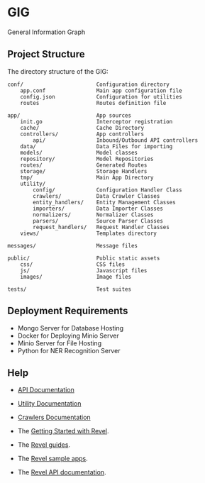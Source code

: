 # GIG
General Information Graph

## Project Structure

The directory structure of the GIG:

    conf/                       Configuration directory
        app.conf                Main app configuration file
        config.json             Configuration for utilities
        routes                  Routes definition file

    app/                        App sources
        init.go                 Interceptor registration
        cache/                  Cache Directory
        controllers/            App controllers
            api/                Inbound/Outbound API controllers
        data/                   Data Files for importing             
        models/                 Model classes
        repository/             Model Repositories
        routes/                 Generated Routes
        storage/                Storage Handlers
        tmp/                    Main App Directory
        utility/
            config/             Configuration Handler Class
            crawlers/           Data Crawler Classes
            entity_handlers/    Entity Management Classes
            importers/          Data Importer Classes
            normalizers/        Normalizer Classes
            parsers/            Source Parser Classes
            request_handlers/   Request Handler Classes
        views/                  Templates directory            

    messages/                   Message files

    public/                     Public static assets
        css/                    CSS files
        js/                     Javascript files
        images/                 Image files

    tests/                      Test suites

## Deployment Requirements
* Mongo Server for Database Hosting
* Docker for Deploying Minio Server
* Minio Server for File Hosting
* Python for NER Recognition Server

## Help

* [API Documentation](https://app.swaggerhub.com/apis-docs/LSFGIG/GIG_API/1.0.0)
* [Utility Documentation](app/utility/README.md)
* [Crawlers Documentation](app/utility/crawlers/README.md)

* The [Getting Started with Revel](http://revel.github.io/tutorial/gettingstarted.html).
* The [Revel guides](http://revel.github.io/manual/index.html).
* The [Revel sample apps](http://revel.github.io/examples/index.html).
* The [Revel API documentation](https://godoc.org/github.com/revel/revel).